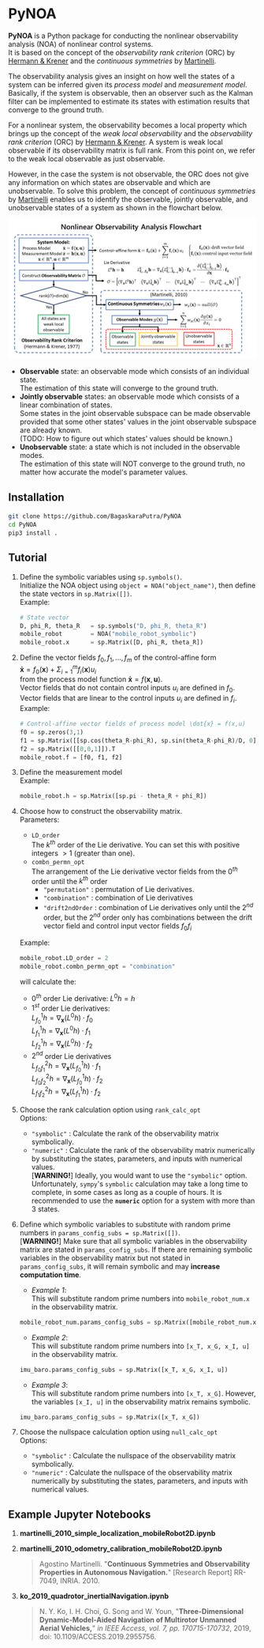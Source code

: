 # PyNOA

**PyNOA** is a Python package for conducting the nonlinear observability analysis (NOA) of nonlinear control systems.  
It is based on the concept of the *observability rank criterion* (ORC) by [Hermann & Krener](https://ieeexplore.ieee.org/document/1101601) and the *continuous symmetries* by [Martinelli](https://hal.inria.fr/inria-00421233v3).

The observability analysis gives an insight on
how well the states of a system can be inferred given its *process model* and *measurement model*.  
Basically, if the system is observable, then an observer such as the Kalman filter can be implemented to estimate its states with estimation results that converge to the ground truth.

For a nonlinear system, the observability becomes a local property which brings up the concept of the *weak local observability* and the *observability rank criterion* (ORC) by [Hermann & Krener](https://ieeexplore.ieee.org/document/1101601).
A system is weak local observable if its observability matrix is full rank.
From this point on, we refer to the weak local observable as just observable.

However, in the case the system is not observable, the ORC does not give any information on which states are observable and which are unobservable.
To solve this problem, the concept of *continuous symmetries* by [Martinelli](https://hal.inria.fr/inria-00421233v3) enables us to identify the observable, jointly observable, and unobservable states of a system as shown in the flowchart below.

<p align="center">
<img src="images/NonlinearObservabilityAnalysisFlowchart.png" width="720">
</p>

- **Observable** state: an observable mode which consists of an individual state.  
The estimation of this state will converge to the ground truth.
- **Jointly observable** states: an observable mode which consists of a linear combination of states.  
Some states in the joint observable subspace can be made observable provided that some other states' values in the joint observable subspace are already known.  
(TODO: How to figure out which states' values should be known.)
- **Unobservable** state: a state which is not included in the observable modes.  
The estimation of this state will NOT converge to the ground truth, no matter how accurate the model's parameter values.

## Installation

```bash
git clone https://github.com/BagaskaraPutra/PyNOA
cd PyNOA
pip3 install .
```

## Tutorial

1. Define the symbolic variables using `sp.symbols()`.  
Initialize the NOA object using `object = NOA("object_name")`,
then define the state vectors in `sp.Matrix([])`.  
Example:

    ```python
    # State vector
    D, phi_R, theta_R   = sp.symbols("D, phi_R, theta_R")
    mobile_robot        = NOA("mobile_robot_symbolic")
    mobile_robot.x      = sp.Matrix([D, phi_R, theta_R])
    ```

1. Define the vector fields $f_0, f_1, ..., f_m$ of the control-affine form  
$\mathbf{\dot x} = f_0(\mathbf{x}) + \Sigma_{i=1}^m f_i(\mathbf{x})u_i$  
from the process model function
$\mathbf{\dot x} = f(\mathbf{x},\mathbf{u})$.  
Vector fields that do not contain control inputs $u_i$ are defined in $f_0$.  
Vector fields that are linear to the control inputs $u_i$ are defined in $f_i$.  
Example:

    ```python
    # Control-affine vector fields of process model \dot{x} = f(x,u)
    f0 = sp.zeros(3,1)
    f1 = sp.Matrix([[sp.cos(theta_R-phi_R), sp.sin(theta_R-phi_R)/D, 0]]).T
    f2 = sp.Matrix([[0,0,1]]).T
    mobile_robot.f = [f0, f1, f2]
    ```

1. Define the measurement model  
    Example:

    ```python
    mobile_robot.h = sp.Matrix([sp.pi - theta_R + phi_R])
    ```

1. Choose how to construct the observability matrix.  
    Parameters:  
    - `LD_order`  
        The $k^{th}$ order of the Lie derivative. You can set this with positive integers $> 1$ (greater than one).  
    - `combn_permn_opt`  
    The arrangement of the Lie derivative vector fields from
    the $0^{th}$ order until the $k^{th}$ order  
        - `"permutation"` : permutation of Lie derivatives.
        - `"combination"` : combination of Lie derivatives
        - `"drift2ndOrder` : combination of Lie derivatives only until the $2^{nd}$ order, but the $2^{nd}$ order only has combinations between the drift vector field and control input vector fields ${f}_0{f}_i$  

    Example:

    ```python
    mobile_robot.LD_order = 2
    mobile_robot.combn_permn_opt = "combination"
    ```

    will calculate the:  
    - $0^{th}$ order Lie derivative:  $L^0{h} = {h}$
    - $1^{st}$ order Lie derivatives:  
    $L^1_{f_0}h = \nabla_{\mathbf{x}} (L^0 h) \cdot f_0$  
    $L^1_{f_1}h = \nabla_{\mathbf{x}} (L^0 h) \cdot f_1$  
    $L^1_{f_2}h = \nabla_{\mathbf{x}} (L^0 h) \cdot f_2$
    - $2^{nd}$ order Lie derivatives  
    $L^2_{f_0 f_1} h = \nabla_{\mathbf{x}} (L^1_{f_0}h)\cdot f_1$  
    $L^2_{f_0 f_2} h = \nabla_{\mathbf{x}} (L^1_{f_0}h)\cdot f_2$  
    $L^2_{f_1 f_2} h = \nabla_{\mathbf{x}} (L^1_{f_1}h)\cdot f_2$  

    <!-- You can also manually construct the observability matrix using the function `obsv_mat_construct(idx_all_perm, k)`  
    Example: -->

1. Choose the rank calculation option using `rank_calc_opt`  
Options:  
    - `"symbolic"` : Calculate the rank of the observability matrix symbolically.
    - `"numeric"` : Calculate the rank of the observability matrix numerically by substituting the states, parameters, and inputs with numerical values.  
[**WARNING!**] Ideally, you would want to use the `"symbolic"` option. Unfortunately, `sympy`'s `symbolic` calculation may take a long time to complete, in some cases as long as a couple of hours. It is recommended to use the **`numeric`** option for a system with more than 3 states.

1. Define which symbolic variables to substitute with random prime numbers in `params_config_subs = sp.Matrix([])`.  
[**WARNING!**] Make sure that all symbolic variables in the observability matrix are stated in `params_config_subs`. If there are remaining symbolic variables in the observability matrix but not stated in `params_config_subs`, it will remain symbolic and may **increase computation time**.
    - *Example 1*:  
    This will substitute random prime numbers into `mobile_robot_num.x` in the observability matrix.

    ```python
    mobile_robot_num.params_config_subs = sp.Matrix([mobile_robot_num.x])
    ```

    - *Example 2*:  
    This will substitute random prime numbers into  `[x_T, x_G, x_I, u]` in the observability matrix.

    ```python
    imu_baro.params_config_subs = sp.Matrix([x_T, x_G, x_I, u])
    ```

    - *Example 3*:  
    This will substitute random prime numbers into `[x_T, x_G]`. However, the variables `[x_I, u]` in the observability matrix remains symbolic.

    ```python
    imu_baro.params_config_subs = sp.Matrix([x_T, x_G])
    ```

1. Choose the nullspace calculation option using `null_calc_opt`  
Options:  
    - `"symbolic"` : Calculate the nullspace of the observability matrix symbolically.
    - `"numeric"` : Calculate the nullspace of the observability matrix numerically by substituting the states, parameters, and inputs with numerical values.

## Example Jupyter Notebooks

1. **martinelli_2010_simple_localization_mobileRobot2D.ipynb**  
1. **martinelli_2010_odometry_calibration_mobileRobot2D.ipynb**

    > Agostino Martinelli. "**Continuous Symmetries and Observability Properties in Autonomous Navigation.**" [Research Report] RR-7049, INRIA. 2010.

1. **ko_2019_quadrotor_inertialNavigation.ipynb**

    > N. Y. Ko, I. H. Choi, G. Song and W. Youn, "**Three-Dimensional Dynamic-Model-Aided Navigation of Multirotor Unmanned Aerial Vehicles,**" _in IEEE Access, vol. 7, pp. 170715-170732_, 2019, doi: 10.1109/ACCESS.2019.2955756.
